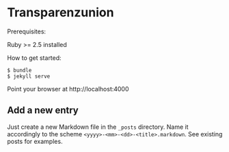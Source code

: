 # Transparenzunion

Prerequisites:

Ruby >= 2.5 installed

How to get started:

```
$ bundle
$ jekyll serve
```

Point your browser at http://localhost:4000

## Add a new entry

Just create a new Markdown file in the `_posts` directory. Name it accordingly to the scheme `<yyyy>-<mm>-<dd>-<title>.markdown`.
See existing posts for examples.
